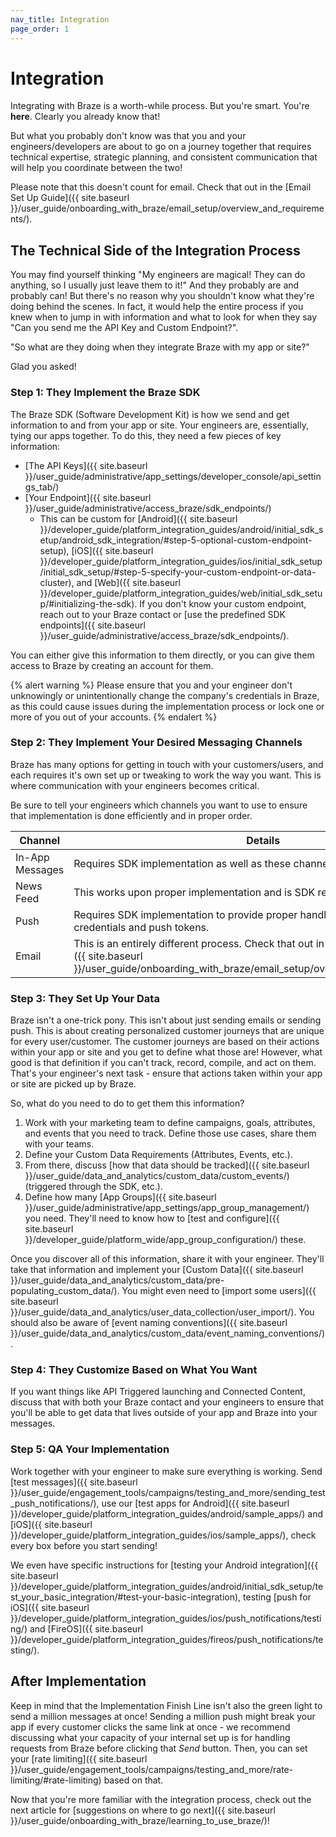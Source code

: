 ```yaml
---
nav_title: Integration
page_order: 1
---
```


# Integration

Integrating with Braze is a worth-while process. But you're smart. You're __here__. Clearly you already know that!

But what you probably don't know was that you and your engineers/developers are about to go on a journey together that requires technical expertise, strategic planning, and consistent communication that will help you coordinate between the two!

Please note that this doesn't count for email. Check that out in the [Email Set Up Guide]({{ site.baseurl }}/user_guide/onboarding_with_braze/email_setup/overview_and_requirements/).

## The Technical Side of the Integration Process

You may find yourself thinking "My engineers are magical! They can do anything, so I usually just leave them to it!" And they probably are and probably can! But there's no reason why you shouldn't know what they're doing behind the scenes. In fact, it would help the entire process if you knew when to jump in with information and what to look for when they say "Can you send me the API Key and Custom Endpoint?".

"So what are they doing when they integrate Braze with my app or site?"

Glad you asked!

### Step 1: They Implement the Braze SDK

The Braze SDK (Software Development Kit) is how we send and get information to and from your app or site. Your engineers are, essentially, tying our apps together. To do this, they need a few pieces of key information:

* [The API Keys]({{ site.baseurl }}/user_guide/administrative/app_settings/developer_console/api_settings_tab/)
* [Your Endpoint]({{ site.baseurl }}/user_guide/administrative/access_braze/sdk_endpoints/)
  * This can be custom for [Android]({{ site.baseurl }}/developer_guide/platform_integration_guides/android/initial_sdk_setup/android_sdk_integration/#step-5-optional-custom-endpoint-setup), [iOS]({{ site.baseurl }}/developer_guide/platform_integration_guides/ios/initial_sdk_setup/initial_sdk_setup/#step-5-specify-your-custom-endpoint-or-data-cluster), and [Web]({{ site.baseurl }}/developer_guide/platform_integration_guides/web/initial_sdk_setup/#initializing-the-sdk). If you don't know your custom endpoint, reach out to your Braze contact or [use the predefined SDK endpoints]({{ site.baseurl }}/user_guide/administrative/access_braze/sdk_endpoints/).

You can either give this information to them directly, or you can give them access to Braze by creating an account for them.

{% alert warning %}
Please ensure that you and your engineer don't unknowingly or unintentionally change the company's credentials in Braze, as this could cause issues during the implementation process or lock one or more of you out of your accounts.
{% endalert %}

### Step 2: They Implement Your Desired Messaging Channels

Braze has many options for getting in touch with your customers/users, and each requires it's own set up or tweaking to work the way you want. This is where communication with your engineers becomes critical.

Be sure to tell your engineers which channels you want to use to ensure that implementation is done efficiently and in proper order.

| Channel | Details |
|---|---|
| In-App Messages | Requires SDK implementation as well as these channel-specific steps. |
| News Feed | This works upon proper implementation and is SDK required. |
| Push | Requires SDK implementation to provide proper handling around messaging credentials and push tokens. |
| Email | This is an entirely different process. Check that out in [our Email Setup section]({{ site.baseurl }}/user_guide/onboarding_with_braze/email_setup/overview_and_requirements). |

### Step 3: They Set Up Your Data

Braze isn't a one-trick pony. This isn't about just sending emails or sending push. This is about creating personalized customer journeys that are unique for every user/customer. The customer journeys are based on their actions within your app or site and you get to define what those are! However, what good is that definition if you can't track, record, compile, and act on them. That's your engineer's next task - ensure that actions taken within your app or site are picked up by Braze.

So, what do you need to do to get them this information?

1. Work with your marketing team to define campaigns, goals, attributes, and events that you need to track. Define those use cases, share them with your teams.
2. Define your Custom Data Requirements (Attributes, Events, etc.).
3. From there, discuss [how that data should be tracked]({{ site.baseurl }}/user_guide/data_and_analytics/custom_data/custom_events/) (triggered through the SDK, etc.).
4. Define how many [App Groups]({{ site.baseurl }}/user_guide/administrative/app_settings/app_group_management/) you need. They'll need to know how to [test and configure]({{ site.baseurl }}/developer_guide/platform_wide/app_group_configuration/) these.

Once you discover all of this information, share it with your engineer. They'll take that information and implement your [Custom Data]({{ site.baseurl }}/user_guide/data_and_analytics/custom_data/pre-populating_custom_data/). You might even need to [import some users]({{ site.baseurl }}/user_guide/data_and_analytics/user_data_collection/user_import/). You should also be aware of [event naming conventions]({{ site.baseurl }}/user_guide/data_and_analytics/custom_data/event_naming_conventions/).

### Step 4: They Customize Based on What You Want

If you want things like API Triggered launching and Connected Content, discuss that with both your Braze contact and your engineers to ensure that you'll be able to get data that lives outside of your app and Braze into your messages.

### Step 5: QA Your Implementation

Work together with your engineer to make sure everything is working. Send [test messages]({{ site.baseurl }}/user_guide/engagement_tools/campaigns/testing_and_more/sending_test_push_notifications/), use our [test apps for Android]({{ site.baseurl }}/developer_guide/platform_integration_guides/android/sample_apps/) and [iOS]({{ site.baseurl }}/developer_guide/platform_integration_guides/ios/sample_apps/), check every box before you start sending!

We even have specific instructions for [testing your Android integration]({{ site.baseurl }}/developer_guide/platform_integration_guides/android/initial_sdk_setup/test_your_basic_integration/#test-your-basic-integration), testing [push for iOS]({{ site.baseurl }}/developer_guide/platform_integration_guides/ios/push_notifications/testing/) and [FireOS]({{ site.baseurl }}/developer_guide/platform_integration_guides/fireos/push_notifications/testing/).

## After Implementation

Keep in mind that the Implementation Finish Line isn't also the green light to send a million messages at once! Sending a million push might break your app if every customer clicks the same link at once - we recommend discussing what your capacity of your internal set up is for handling requests from Braze before clicking that _Send_ button. Then, you can set your [rate limiting]({{ site.baseurl }}/user_guide/engagement_tools/campaigns/testing_and_more/rate-limiting/#rate-limiting) based on that.

Now that you're more familiar with the integration process, check out the next article for [suggestions on where to go next]({{ site.baseurl }}/user_guide/onboarding_with_braze/learning_to_use_braze/)!
